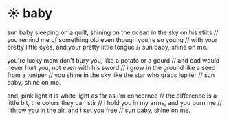 ☀ baby
========

sun baby sleeping on a quilt, shining on the ocean in the sky on his stilts // 
you remind me of something old even though you're so young // 
with your pretty little eyes, and your pretty little tongue // 
sun baby, shine on me.

you're lucky mom don't bury you, like a potato or a gourd //
and dad would never hurt you, not even with his sword //
i grow in the ground like a seed from a juniper // 
you shine in the sky like the star who grabs jupiter // 
sun baby, shine on me.

and, pink light it is white light as far as i'm concerned // 
the difference is a little bit, the colors they can stir // 
i hold you in my arms, and you burn me // 
i throw you in the air, and i set you free // 
sun baby, shine on me.
